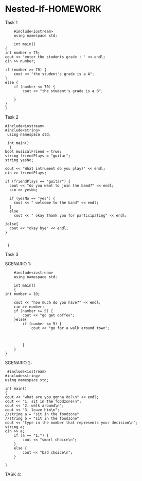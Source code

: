 # Nested-If-HOMEWORK
Task 1

        #include<iostream>
        using namespace std;

        int main()
    {
    int number = 75;
    cout << "enter the students grade : " << endl;
    cin >> number;

    if (number >= 70) {
        cout << "the student's grade is a A";
    }
    else {
        if (number <= 70) {
            cout << "the student's grade is a B";

        }
    }
    }









Task 2

    #include<iostream>
    #include<string>
     using namespace std;

     int main()
      {
    bool musicalFriend = true;
    string friendPlays = "guitar";
    string yesNo;

    cout << "What intrument do you play?" << endl;
    cin >> friendPlays;

    if (friendPlays == "guitar") {
      cout << "do you want to join the band?" << endl;
      cin >> yesNo;

      if (yesNo == "yes") {
        cout << " welcome to the band" << endl;
      }
      else
        cout << " okay thank you for participating" << endl;

    }else{
      cout << "okay bye" << endl; 
    }


     }
     
     
  Task 3 
  
  SCENARIO 1: 
  
        #include<iostream>
        using namespace std;

        int main()
        {
	int number = 10;

		cout << "how much do you have?" << endl;
		cin >> number;
		if (number >= 5) {
			cout << "go get coffee";
		}else{
			if (number <= 5) {
				cout << "go for a walk around town";



			}
		}
	}
        
 SCENARIO 2:
 
	 #include<iostream>
	#include<string>
	using namespace std;

	int main()
	{
	cout << "what are you gonna do?\n" << endl;
	cout << "1. sit in the foodzone\n";
	cout << "2. walk around\n";
	cout << "3. leave him\n";
	//string a = "sit in the foodzone"
	//string b = "sit in the foodzone"
	cout << "type in the number that represents your decision\n";
	string a;
	cin >> a;
		if (a == "1.") {
			cout << "smart choice\n";
		}
		else {
			cout << "bad choice\n";
		}

	}
	
	

TASK 4: 


 
 
  
  
  
  
